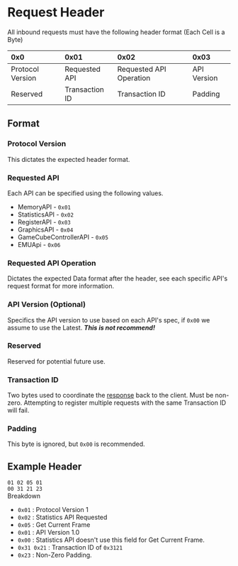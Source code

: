 # Request Header

All inbound requests must have the following header format (Each Cell is a Byte)


| 0x0              | 0x01           | 0x02                    | 0x03        | 
|:-----------------|:---------------|:------------------------|:------------|
| Protocol Version | Requested API  | Requested API Operation | API Version |
| Reserved     | Transaction ID | Transaction ID          | Padding     |

## Format

### Protocol Version

This dictates the expected header format.

### Requested API

Each API can be specified using the following values.

- MemoryAPI - `0x01`
- StatisticsAPI - `0x02`
- RegisterAPI - `0x03`
- GraphicsAPI - `0x04`
- GameCubeControllerAPI - `0x05`
- EMUApi - `0x06`

### Requested API Operation

Dictates the expected Data format after the header, see each specific API's request format for more information.

### API Version (Optional)

Specifics the API version to use based on each API's spec, if `0x00` we assume to use the Latest. ***This is not recommend!***

### Reserved

Reserved for potential future use.

### Transaction ID

Two bytes used to coordinate the [response](../response/socket_response.md) back to the client. 
Must be non-zero. Attempting to register multiple requests with the same Transaction ID will fail. 

### Padding

This byte is ignored, but `0x00` is recommended.


## Example Header

`01 02 05 01` </br>
`00 31 21 23` </br>
Breakdown
- `0x01` : Protocol Version 1
- `0x02` : Statistics API Requested
- `0x05` : Get Current Frame
- `0x01` : API Version 1.0
- `0x00` : Statistics API doesn't use this field for Get Current Frame.
- `0x31 0x21` : Transaction ID of `0x3121`
- `0x23` : Non-Zero Padding.